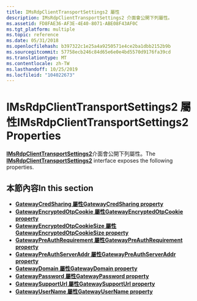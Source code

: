 ```yaml
---
title: IMsRdpClientTransportSettings2 屬性
description: IMsRdpClientTransportSettings2 介面會公開下列屬性。
ms.assetid: FD8FAE36-AF3E-4E40-8071-ABE08F43AF0C
ms.tgt_platform: multiple
ms.topic: reference
ms.date: 05/31/2018
ms.openlocfilehash: b397322c1e25a4a9250571e4ce2ba1dbb2152b9b
ms.sourcegitcommit: 57758ecb246c84d65e6e0e4bd5570d9176fa39cd
ms.translationtype: MT
ms.contentlocale: zh-TW
ms.lasthandoff: 10/25/2019
ms.locfileid: "104022673"
---
```

# <a name="imsrdpclienttransportsettings2-properties"></a><span data-ttu-id="f8f2d-103">IMsRdpClientTransportSettings2 屬性</span><span class="sxs-lookup"><span data-stu-id="f8f2d-103">IMsRdpClientTransportSettings2 Properties</span></span>

<span data-ttu-id="f8f2d-104">[**IMsRdpClientTransportSettings2**](imsrdpclienttransportsettings2.md)介面會公開下列屬性。</span><span class="sxs-lookup"><span data-stu-id="f8f2d-104">The [**IMsRdpClientTransportSettings2**](imsrdpclienttransportsettings2.md) interface exposes the following properties.</span></span>

## <a name="in-this-section"></a><span data-ttu-id="f8f2d-105">本節內容</span><span class="sxs-lookup"><span data-stu-id="f8f2d-105">In this section</span></span>

-   [<span data-ttu-id="f8f2d-106">**GatewayCredSharing 屬性**</span><span class="sxs-lookup"><span data-stu-id="f8f2d-106">**GatewayCredSharing property**</span></span>](imsrdpclienttransportsettings2-gatewaycredsharing.md)
-   [<span data-ttu-id="f8f2d-107">**GatewayEncryptedOtpCookie 屬性**</span><span class="sxs-lookup"><span data-stu-id="f8f2d-107">**GatewayEncryptedOtpCookie property**</span></span>](imstscaxevents-gatewayencryptedotpcookie.md)
-   [<span data-ttu-id="f8f2d-108">**GatewayEncryptedOtpCookieSize 屬性**</span><span class="sxs-lookup"><span data-stu-id="f8f2d-108">**GatewayEncryptedOtpCookieSize property**</span></span>](imstscaxevents-gatewayencryptedotpcookiesize.md)
-   [<span data-ttu-id="f8f2d-109">**GatewayPreAuthRequirement 屬性**</span><span class="sxs-lookup"><span data-stu-id="f8f2d-109">**GatewayPreAuthRequirement property**</span></span>](imsrdpclienttransportsettings2-gatewaypreauthrequirement.md)
-   [<span data-ttu-id="f8f2d-110">**GatewayPreAuthServerAddr 屬性**</span><span class="sxs-lookup"><span data-stu-id="f8f2d-110">**GatewayPreAuthServerAddr property**</span></span>](imsrdpclienttransportsettings2-gatewaypreauthserveraddr.md)
-   [<span data-ttu-id="f8f2d-111">**GatewayDomain 屬性**</span><span class="sxs-lookup"><span data-stu-id="f8f2d-111">**GatewayDomain property**</span></span>](imsrdpclienttransportsettings2-gatewaydomain.md)
-   [<span data-ttu-id="f8f2d-112">**GatewayPassword 屬性**</span><span class="sxs-lookup"><span data-stu-id="f8f2d-112">**GatewayPassword property**</span></span>](imsrdpclienttransportsettings2-gatewaypassword.md)
-   [<span data-ttu-id="f8f2d-113">**GatewaySupportUrl 屬性**</span><span class="sxs-lookup"><span data-stu-id="f8f2d-113">**GatewaySupportUrl property**</span></span>](imstscaxevents-gatewaysupporturl.md)
-   [<span data-ttu-id="f8f2d-114">**GatewayUserName 屬性**</span><span class="sxs-lookup"><span data-stu-id="f8f2d-114">**GatewayUserName property**</span></span>](imsrdpclienttransportsettings2-gatewayusername.md)

 

 




